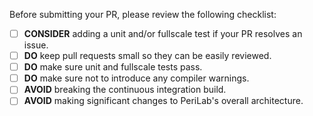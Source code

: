 Before submitting your PR, please review the following checklist:

- [ ] **CONSIDER** adding a unit and/or fullscale test if your PR resolves an issue.
- [ ] **DO** keep pull requests small so they can be easily reviewed.
- [ ] **DO** make sure unit and fullscale tests pass.
- [ ] **DO** make sure not to introduce any compiler warnings.
- [ ] **AVOID** breaking the continuous integration build.
- [ ] **AVOID** making significant changes to PeriLab's overall architecture.
